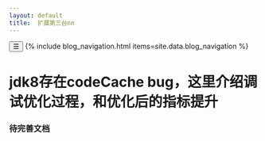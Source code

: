 ```yaml
---
layout: default
title:  扩展第三台nn
---
```


<link rel="stylesheet" href="/assets/blog.css">
<script>
function toggleBlogNav() {
  var nav = document.querySelector('.blog-nav');
  nav.classList.toggle('collapsed');
}
</script>
  <nav class="blog-nav">
    <button class="collapse-btn" onclick="toggleBlogNav()">☰</button>
    {% include blog_navigation.html items=site.data.blog_navigation %}
  </nav>

# jdk8存在codeCache bug，这里介绍调试优化过程，和优化后的指标提升

### 待完善文档 


